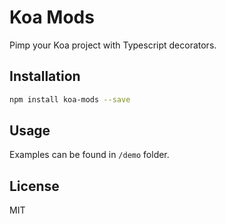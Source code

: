 # Koa Mods
Pimp your Koa project with Typescript decorators.

## Installation
```bash
npm install koa-mods --save
```

## Usage
Examples can be found in `/demo` folder.

## License
MIT
